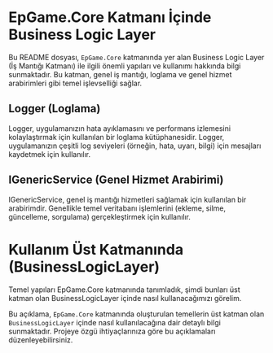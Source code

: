 # EpGame.Core Katmanı İçinde Business Logic Layer

Bu README dosyası, `EpGame.Core` katmanında yer alan Business Logic Layer (İş Mantığı Katmanı) ile ilgili önemli yapıları ve kullanımı hakkında bilgi sunmaktadır. Bu katman, genel iş mantığı, loglama ve genel hizmet arabirimleri gibi temel işlevselliği sağlar.

## Logger (Loglama)

Logger, uygulamanızın hata ayıklamasını ve performans izlemesini kolaylaştırmak için kullanılan bir loglama kütüphanesidir. Logger, uygulamanızın çeşitli log seviyeleri (örneğin, hata, uyarı, bilgi) için mesajları kaydetmek için kullanılır.

## IGenericService (Genel Hizmet Arabirimi)

IGenericService, genel iş mantığı hizmetleri sağlamak için kullanılan bir arabirimdir. Genellikle temel veritabanı işlemlerini (ekleme, silme, güncelleme, sorgulama) gerçekleştirmek için kullanılır.



# Kullanım Üst Katmanında (BusinessLogicLayer)

Temel yapıları EpGame.Core katmanında tanımladık, şimdi bunları üst katman olan BusinessLogicLayer içinde nasıl kullanacağımızı görelim.


Bu açıklama, `EpGame.Core` katmanında oluşturulan temellerin üst katman olan `BusinessLogicLayer` içinde nasıl kullanılacağına dair detaylı bilgi sunmaktadır. Projeye özgü ihtiyaçlarınıza göre bu açıklamaları düzenleyebilirsiniz.
